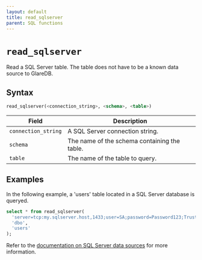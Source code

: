 ```yaml
---
layout: default
title: read_sqlserver
parent: SQL functions
---
```


# `read_sqlserver`

Read a SQL Server table. The table does not have to be a known data source to
GlareDB.

## Syntax

```sql
read_sqlserver(<connection_string>, <schema>, <table>)
```

| Field               | Description                                  |
|---------------------|----------------------------------------------|
| `connection_string` | A SQL Server connection string.              |
| `schema`            | The name of the schema containing the table. |
| `table`             | The name of the table to query.              |

## Examples

In the following example, a 'users' table located in a SQL Server database is
queryed.

```sql
select * from read_sqlserver(
  'server=tcp:my.sqlserver.host,1433;user=SA;password=Password123;TrustServerCertificate=true',
  'dbo',
  'users'
);
```

Refer to the [documentation on SQL Server data sources] for more information.

[documentation on SQL Server data sources]: /docs/data-sources/supported/sql-server
